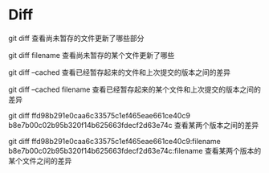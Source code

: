 # Diff

git diff                                       查看尚未暂存的文件更新了哪些部分

git diff filename 查看尚未暂存的某个文件更新了哪些

git diff –cached                    查看已经暂存起来的文件和上次提交的版本之间的差异

git diff –cached filename 查看已经暂存起来的某个文件和上次提交的版本之间的差异

git diff ffd98b291e0caa6c33575c1ef465eae661ce40c9 b8e7b00c02b95b320f14b625663fdecf2d63e74c 查看某两个版本之间的差异

git diff ffd98b291e0caa6c33575c1ef465eae661ce40c9:filename b8e7b00c02b95b320f14b625663fdecf2d63e74c:filename 查看某两个版本的某个文件之间的差异

